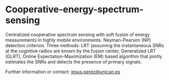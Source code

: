 # Cooperative-energy-spectrum-sensing
Centralized cooperative spectrum sensing with soft fusion of energy measurements in highly mobile environments. Neyman-Pearson (NP) detection criterion. Three methods: LRT (assuming the instantaneous SNRs at the cognitive radios are known by the fusion center, Generalized LRT (GLRT), Online Expectation-Maximization (EM) based algorithm that jointly estimates the SNRs and detects the presence of primary signals.

Further information or contact:  jesus.perez@unican.es
